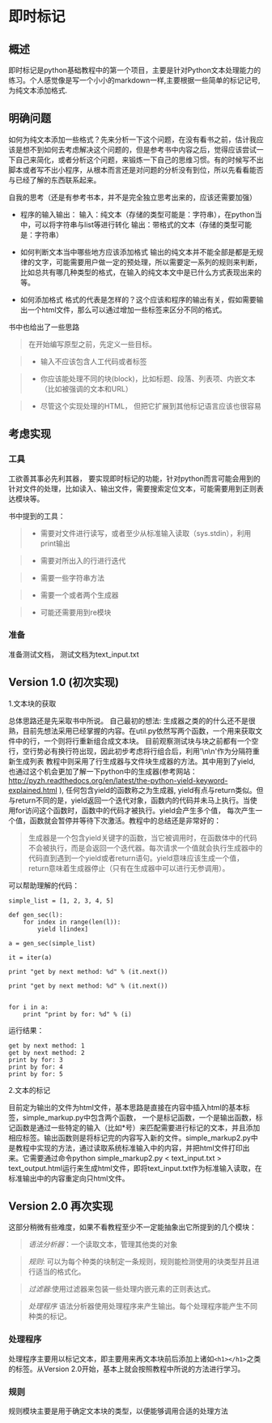 # 即时标记

## 概述
即时标记是python基础教程中的第一个项目，主要是针对Python文本处理能力的练习。个人感觉像是写一个小小的markdown一样,主要根据一些简单的标记记号, 为纯文本添加格式.

## 明确问题
如何为纯文本添加一些格式？先来分析一下这个问题，在没有看书之前，估计我应该是想不到如何去考虑解决这个问题的，但是参考书中内容之后，觉得应该尝试一下自己来简化，或者分析这个问题，来锻炼一下自己的思维习惯。有的时候写不出脚本或者写不出小程序，从根本而言还是对问题的分析没有到位，所以先看看能否与已经了解的东西联系起来。

自我的思考（还是有参考书本，并不是完全独立思考出来的，应该还需要加强）

- 程序的输入输出：
输入：纯文本（存储的类型可能是：字符串），在python当中，可以将字符串与list等进行转化
输出：带格式的文本（存储的类型可能是：字符串）

- 如何判断文本当中哪些地方应该添加格式
输出的纯文本并不能全部是都是无规律的文字，可能需要用户做一定的预处理，所以需要定一系列的规则来判断，比如总共有哪几种类型的格式，在输入的纯文本文中是已什么方式表现出来的等。

- 如何添加格式
格式的代表是怎样的？这个应该和程序的输出有关，假如需要输出一个html文件，那么可以通过增加一些标签来区分不同的格式。


书中也给出了一些思路
> 在开始编写原型之前，先定义一些目标。

> * 输入不应该包含人工代码或者标签

> * 你应该能处理不同的块(block)，比如标题、段落、列表项、内嵌文本（比如被强调的文本和URL）

> * 尽管这个实现处理的HTML， 但把它扩展到其他标记语言应该也很容易

## 考虑实现

### 工具
工欲善其事必先利其器， 要实现即时标记的功能，针对python而言可能会用到的针对文件的处理，比如读入、输出文件，需要搜索定位文本，可能需要用到正则表达模块等。

书中提到的工具：

> * 需要对文件进行读写，或者至少从标准输入读取（sys.stdin），利用print输出

> * 需要对所出入的行进行迭代

> * 需要一些字符串方法

> * 需要一个或者两个生成器

> * 可能还需要用到re模块

### 准备

准备测试文档， 测试文档为text_input.txt

## Version 1.0 (初次实现)

1.文本块的获取 

总体思路还是先采取书中所说。
自己最初的想法:
生成器之类的的什么还不是很熟，目前先想法采用已经掌握的内容。在util.py依然写两个函数，一个用来获取文件中的行，一个则将行重新组合成文本块。
目前观察测试块与块之前都有一个空行，空行势必有换行符出现，因此初步考虑将行组合后，利用'\n\n'作为分隔符重新生成列表
教程中则采用了行生成器与文件块生成器的方法。其中用到了yield, 也通过这个机会更加了解一下python中的生成器(参考网站： http://pyzh.readthedocs.org/en/latest/the-python-yield-keyword-explained.html ), 任何包含yield的函数称之为生成器, yield有点与return类似。但与return不同的是，yield返回一个迭代对象，函数内的代码并未马上执行。当使用for访问这个函数时，函数中的代码才被执行。yield会产生多个值， 每次产生一个值，函数就会暂停并等待下次激活。教程中的总结还是非常好的：
> 生成器是一个包含yield关键字的函数，当它被调用时，在函数体中的代码不会被执行，而是会返回一个迭代器。每次请求一个值就会执行生成器中的代码直到遇到一个yield或者return语句。yield意味应该生成一个值， return意味着生成器停止（只有在生成器中可以进行无参调用）。

可以帮助理解的代码：

    simple_list = [1, 2, 3, 4, 5]

    def gen_sec(l):
        for index in range(len(l)):
            yield l[index]

    a = gen_sec(simple_list)

    it = iter(a)

    print "get by next method: %d" % (it.next())

    print "get by next method: %d" % (it.next())


    for i in a:
        print "print by for: %d" % (i)

运行结果：
    
    get by next method: 1
    get by next method: 2
    print by for: 3
    print by for: 4
    print by for: 5



2.文本的标记

目前定为输出的文件为html文件，基本思路是直接在内容中插入html的基本标签，simple_markup.py中包含两个函数， 一个是标记函数，一个是输出函数，标记函数是通过一些特定的输入（比如*号）来匹配需要进行标记的文本，并且添加相应标签。输出函数则是将标记完的内容写入新的文件。simple_markup2.py中是教程中实现的方法，通过读取系统标准输入中的内容，并把html文件打印出来。它需要通过命令python simple_markup2.py < text_input.txt > text_output.html运行来生成html文件，即将text_input.txt作为标准输入读取，在标准输出中的内容重定向只html文件。


## Version 2.0 再次实现

这部分稍微有些难度，如果不看教程至少不一定能抽象出它所提到的几个模块：
> *语法分析器*：一个读取文本，管理其他类的对象

> *规则*: 可以为每个种类的块制定一条规则，规则能检测使用的块类型并且进行适当的格式化。

> *过滤器*:使用过滤器来包装一些处理内嵌元素的正则表达式。

> *处理程序* 语法分析器使用处理程序来产生输出。每个处理程序能产生不同种类的标记。

### 处理程序

处理程序主要用以标记文本，即主要用来再文本块前后添加上诸如`<h1></h1>`之类的标签。从Version 2.0开始，基本上就会按照教程中所说的方法进行学习。

### 规则
规则模块主要是用于确定文本块的类型，以便能够调用合适的处理方法